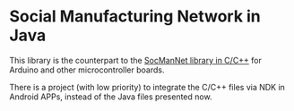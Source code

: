 # Social Manufacturing Network in Java
This library is the counterpart to the [SocManNet library in C/C++](https://github.com/RobertPatzke/homeautomation/tree/developer/libraries/SocManNet) for Arduino and other microcontroller boards.

There is a project (with low priority) to integrate the C/C++ files via NDK in Android APPs, instead of the Java files presented now.
